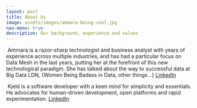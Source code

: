 ```yaml
---
layout: post
title: About Us
image: assets/images/ammara-being-cool.jpg
nav-menu: true
description: Our background, experience and values
---
```


<p>
<span class="image left"><img src="{% link assets/images/ammara-headshot.jpg %}" alt="" /></span>
Ammara is a razor-sharp technologist and business analyst with years of
experience across multiple industries, and has had a particular focus on 
Data Mesh in the last years, putting her at the forefront of this new 
technological paradigm. She has talked about the way to successful data at
Big Data LDN, {Women Being Badass in Data, other things...}

<a href="https://www.linkedin.com/in/ammara-gafoor/" class="icon alt fa-linkedin" target="_blank" rel="noopener noreferrer" aria-label="LinkedIn">
    <span class="label">LinkedIn</span>
</a>
</p>

<p>
<span class="image right"><img src="{% link assets/images/kjeld-headshot.jpg %}" alt="" /></span>
Kjeld is a software developer with a keen mind for simplicity and essentials.
He advocates for human-driven development, open platforms and rapid 
experimentation.

<a href="https://www.linkedin.com/in/kjeld-schmidt/" class="icon alt fa-linkedin" target="_blank" rel="noopener noreferrer" aria-label="LinkedIn">
    <span class="label">LinkedIn</span>
</a>
</p>
